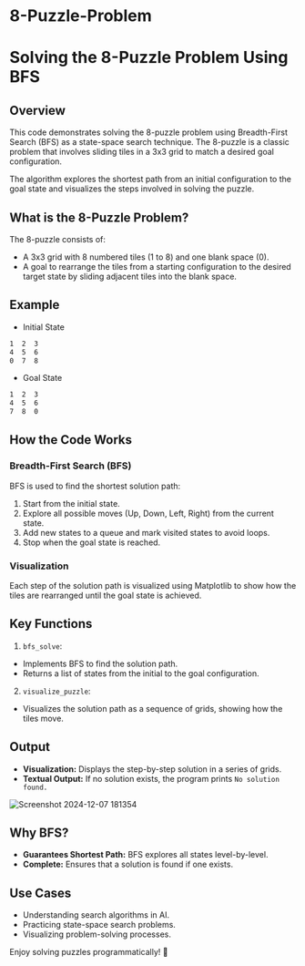 # 8-Puzzle-Problem
# Solving the 8-Puzzle Problem Using BFS
## Overview
This code demonstrates solving the 8-puzzle problem using Breadth-First Search (BFS) as a state-space search technique. The 8-puzzle is a classic problem that involves sliding tiles in a 3x3 grid to match a desired goal configuration.

The algorithm explores the shortest path from an initial configuration to the goal state and visualizes the steps involved in solving the puzzle.

## What is the 8-Puzzle Problem?
The 8-puzzle consists of:

- A 3x3 grid with 8 numbered tiles (1 to 8) and one blank space (0).
- A goal to rearrange the tiles from a starting configuration to the desired target state by sliding adjacent tiles into the blank space.
## Example
- Initial State
```bash
1  2  3
4  5  6
0  7  8
```
- Goal State
```bash
1  2  3
4  5  6
7  8  0
```

## How the Code Works
### Breadth-First Search (BFS)
BFS is used to find the shortest solution path:

1. Start from the initial state.
2. Explore all possible moves (Up, Down, Left, Right) from the current state.
3. Add new states to a queue and mark visited states to avoid loops.
4. Stop when the goal state is reached.

### Visualization
Each step of the solution path is visualized using Matplotlib to show how the tiles are rearranged until the goal state is achieved.

## Key Functions
1. `bfs_solve`:
- Implements BFS to find the solution path.
- Returns a list of states from the initial to the goal configuration.
2. `visualize_puzzle`:
- Visualizes the solution path as a sequence of grids, showing how the tiles move.

## Output
- **Visualization:** Displays the step-by-step solution in a series of grids.
- **Textual Output:** If no solution exists, the program prints `No solution found.`

![Screenshot 2024-12-07 181354](https://github.com/user-attachments/assets/666d1399-edf2-4964-acb6-6596520b7567)

## Why BFS?
- **Guarantees Shortest Path:** BFS explores all states level-by-level.
- **Complete:** Ensures that a solution is found if one exists.

## Use Cases
- Understanding search algorithms in AI.
- Practicing state-space search problems.
- Visualizing problem-solving processes.

Enjoy solving puzzles programmatically! 🎉
